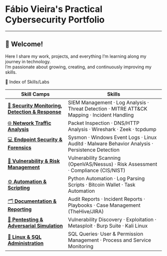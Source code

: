 <h1 > Fábio Vieira's Practical Cybersecurity Portfolio </h1>

---

<h2 >👋 Welcome!</h2>

Here I share my work, projects, and everything I’m learning along my journey in technology.  
I’m passionate about growing, creating, and continuously improving my skills.




 🧩 Index of Skills/Labs

| Skill Camps | Skills  |
|-----------|---------------------|
| [🧠 **Security Monitoring, Detection & Response**](detection-response/) | SIEM Management · Log Analysis · Threat Detection · MITRE ATT&CK Mapping · Incident Handling |
| [🌐 **Network Traffic Analysis**](network-analysis/) | Packet Inspection · DNS/HTTP Analysis · Wireshark · Zeek · tcpdump |
| [💻 **Endpoint Security & Forensics**](endpoint/) | Sysmon · Windows Event Logs · Linux Auditd · Malware Behavior Analysis · Persistence Detection|
| [🧱 **Vulnerability & Risk Management**](vulnerability-management/) |Vulnerability Scanning (OpenVAS/Nessus) · Risk Assessment · Compliance (CIS/NIST)  |
| [⚙️ **Automation & Scripting**](automation/) | Python Automation · Log Parsing Scripts · Bitcoin Wallet · Task Automation |
| [🗂️ **Documentation & Reporting**](documentation/) | Audit Reports · Incident Reports · Playbooks · Case Management (TheHive/JIRA) |
| [🎯 **Pentesting & Adversarial Simulation**](pentest/) | Vulnerability Discovery · Exploitation · Metasploit · Burp Suite · Kali Linux |
| [🐧 **Linux & SQL Administration**](linux-sql/) | SQL Queries· User & Permission Management · Process and Service Monitoring |


